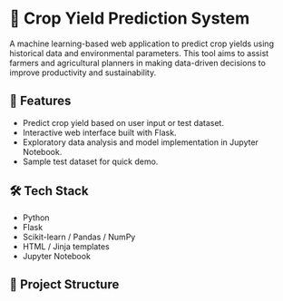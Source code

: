 # 🌾 Crop Yield Prediction System

A machine learning-based web application to predict crop yields using historical data and environmental parameters. This tool aims to assist farmers and agricultural planners in making data-driven decisions to improve productivity and sustainability.

## 🚀 Features

- Predict crop yield based on user input or test dataset.
- Interactive web interface built with Flask.
- Exploratory data analysis and model implementation in Jupyter Notebook.
- Sample test dataset for quick demo.

## 🛠️ Tech Stack

- Python
- Flask
- Scikit-learn / Pandas / NumPy
- HTML / Jinja templates
- Jupyter Notebook

## 📂 Project Structure

